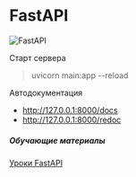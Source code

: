 # FastAPI

![FastAPI](https://img.shields.io/badge/FastAPI-005571?style=for-the-badge&logo=fastapi)


Старт сервера
>uvicorn main:app --reload

Автодокументация
* http://127.0.0.1:8000/docs
* http://127.0.0.1:8000/redoc

##### Обучающие материалы
[Уроки FastAPI](https://www.youtube.com/playlist?list=PLaED5GKTiQG8GW5Rv2hf3tRS-d9t9liUt)
